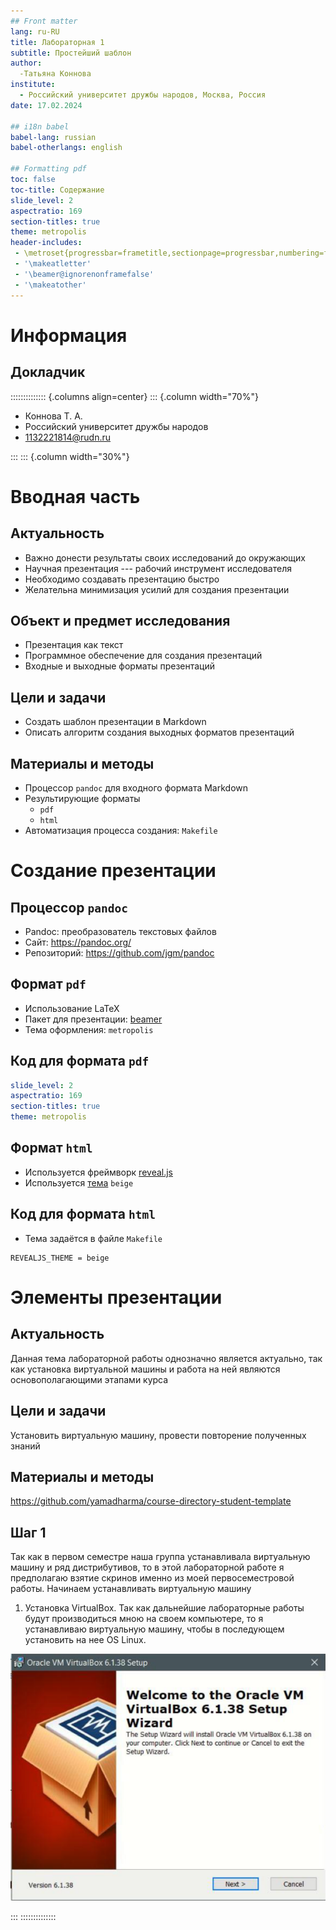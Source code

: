 ```yaml
---
## Front matter
lang: ru-RU
title: Лабораторная 1
subtitle: Простейший шаблон
author:
  -Татьяна Коннова
institute:
  - Российский университет дружбы народов, Москва, Россия
date: 17.02.2024

## i18n babel
babel-lang: russian
babel-otherlangs: english

## Formatting pdf
toc: false
toc-title: Содержание
slide_level: 2
aspectratio: 169
section-titles: true
theme: metropolis
header-includes:
 - \metroset{progressbar=frametitle,sectionpage=progressbar,numbering=fraction}
 - '\makeatletter'
 - '\beamer@ignorenonframefalse'
 - '\makeatother'
---
```


# Информация

## Докладчик

:::::::::::::: {.columns align=center}
::: {.column width="70%"}

  * Коннова Т. А.
  * Российский университет дружбы народов
  * [1132221814@rudn.ru](mailto:1132221814@rudn.ru)


:::
::: {.column width="30%"}




# Вводная часть

## Актуальность

- Важно донести результаты своих исследований до окружающих
- Научная презентация --- рабочий инструмент исследователя
- Необходимо создавать презентацию быстро
- Желательна минимизация усилий для создания презентации

## Объект и предмет исследования

- Презентация как текст
- Программное обеспечение для создания презентаций
- Входные и выходные форматы презентаций

## Цели и задачи

- Создать шаблон презентации в Markdown
- Описать алгоритм создания выходных форматов презентаций

## Материалы и методы

- Процессор `pandoc` для входного формата Markdown
- Результирующие форматы
	- `pdf`
	- `html`
- Автоматизация процесса создания: `Makefile`

# Создание презентации

## Процессор `pandoc`

- Pandoc: преобразователь текстовых файлов
- Сайт: <https://pandoc.org/>
- Репозиторий: <https://github.com/jgm/pandoc>

## Формат `pdf`

- Использование LaTeX
- Пакет для презентации: [beamer](https://ctan.org/pkg/beamer)
- Тема оформления: `metropolis`

## Код для формата `pdf`

```yaml
slide_level: 2
aspectratio: 169
section-titles: true
theme: metropolis
```

## Формат `html`

- Используется фреймворк [reveal.js](https://revealjs.com/)
- Используется [тема](https://revealjs.com/themes/) `beige`

## Код для формата `html`

- Тема задаётся в файле `Makefile`

```make
REVEALJS_THEME = beige 
```

# Элементы презентации

## Актуальность
Данная тема лабораторной работы однозначно является актуально, так как установка виртуальной машины и работа на ней являются основополагающими этапами курса


## Цели и задачи

Установить виртуальную машину, провести повторение полученных знаний

## Материалы и методы

https://github.com/yamadharma/course-directory-student-template


## Шаг 1   


Так как в первом семестре наша группа устанавливала виртуальную машину и ряд дистрибутивов, то в этой лабораторной работе я предполагаю взятие скринов именно из моей первосеместровой работы.
Начинаем устанавливать виртуальную машину 
1) Установка VirtualBox. Так как дальнейшие лабораторные работы будут
производиться мною на своем компьютере, то я устанавливаю виртуальную машину,
чтобы в последующем установить на нее OS Linux.

![](image/1.png)

:::
::::::::::::::

